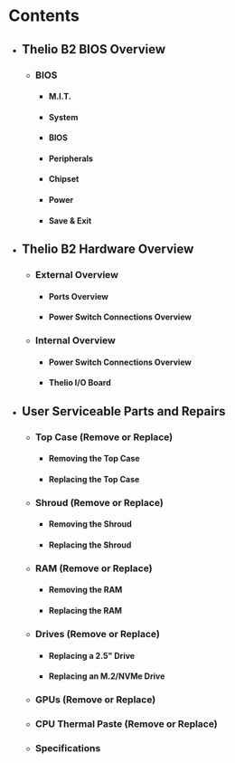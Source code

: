 # Contents
- ## Thelio B2 BIOS Overview
     - ### BIOS
          - #### M.I.T.
          - #### System
          - #### BIOS
          - #### Peripherals
          - #### Chipset
          - #### Power
          - #### Save & Exit

- ## Thelio B2 Hardware Overview
     - ### External Overview
          - #### Ports Overview
          - #### Power Switch Connections Overview
     - ### Internal Overview
          - #### Power Switch Connections Overview
          - #### Thelio I/O Board

- ## User Serviceable Parts and Repairs
     - ### Top Case (Remove or Replace)
          - #### Removing the Top Case
          - #### Replacing the Top Case
     - ### Shroud (Remove or Replace)
          - #### Removing the Shroud
          - #### Replacing the Shroud
     - ###  RAM (Remove or Replace)
          - #### Removing the RAM
          - #### Replacing the RAM
     - ### Drives (Remove or Replace)
          - #### Replacing a 2.5" Drive
          - #### Replacing an M.2/NVMe Drive
     - ### GPUs (Remove or Replace)
     - ### CPU Thermal Paste (Remove or Replace)
     - ### Specifications
